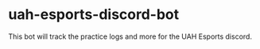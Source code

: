 # uah-esports-discord-bot
This bot will track the practice logs and more for the UAH Esports discord.
